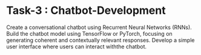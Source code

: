 # Task-3 : Chatbot-Development
Create a conversational chatbot using Recurrent Neural Networks (RNNs).
Build the chatbot model using TensorFlow or PyTorch, focusing on generating coherent and contextually relevant responses. 
Develop a simple user interface where users can interact withthe chatbot.
